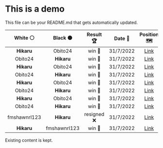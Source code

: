 # This is a demo

This file can be your README.md that gets automatically updated.

<!--START_SECTION:chessStats-->
<!-- Automatically generated with https://github.com/Balastrong/chess-stats-action -->

| White ⚪ | Black ⚫ | Result 🏆 | Date 📅 | Position 🗺️ |
|:---:|:---:|:---:|:---:|:---:|
| **Hikaru** | Obito24 | win 🥇 | 31/7/2022 | <a href="http://www.ee.unb.ca/cgi-bin/tervo/fen.pl?select=2b3k1/4q1p1/4P2p/1p3Q1P/1p1p1NK1/1P1P4/8/8 b - -">Link</a> |
| Obito24 | **Hikaru** | win 🥇 | 31/7/2022 | <a href="http://www.ee.unb.ca/cgi-bin/tervo/fen.pl?select=8/3R4/8/8/8/2p2p2/2kn1K2/8 w - -">Link</a> |
| **Hikaru** | Obito24 | win 🥇 | 31/7/2022 | <a href="http://www.ee.unb.ca/cgi-bin/tervo/fen.pl?select=6r1/p1bq1k2/2p2p1B/2p2P1Q/2Pp3P/1P1K4/P7/6R1 b - -">Link</a> |
| Obito24 | **Hikaru** | win 🥇 | 31/7/2022 | <a href="http://www.ee.unb.ca/cgi-bin/tervo/fen.pl?select=8/8/8/6R1/P2k2p1/1r2p3/6KP/8 w - -">Link</a> |
| **Hikaru** | Obito24 | win 🥇 | 31/7/2022 | <a href="http://www.ee.unb.ca/cgi-bin/tervo/fen.pl?select=r3kb1r/pp1b1ppq/3pR3/1B6/5PQp/2B5/PPP3PP/2KR4 b kq -">Link</a> |
| Obito24 | **Hikaru** | win 🥇 | 31/7/2022 | <a href="http://www.ee.unb.ca/cgi-bin/tervo/fen.pl?select=8/R4pk1/6p1/3KP1Pp/5P2/3p2P1/p3r3/8 w - -">Link</a> |
| **Hikaru** | Obito24 | win 🥇 | 31/7/2022 | <a href="http://www.ee.unb.ca/cgi-bin/tervo/fen.pl?select=3r4/3P2kp/1n1R2p1/p3N3/Pp6/1P4P1/7P/6K1 b - -">Link</a> |
| Obito24 | **Hikaru** | win 🥇 | 31/7/2022 | <a href="http://www.ee.unb.ca/cgi-bin/tervo/fen.pl?select=2r2bk1/1q3n1p/3p4/3bp1p1/pP2Pp2/B4P1P/PN2Q1P1/K1R5 w - -">Link</a> |
| fmshawnrl123 | **Hikaru** | resigned ❌ | 31/7/2022 | <a href="http://www.ee.unb.ca/cgi-bin/tervo/fen.pl?select=4rr1k/1Q2n1B1/1R6/P2R3q/4pP2/6Pp/5P1P/6K1 b - -">Link</a> |
| **Hikaru** | fmshawnrl123 | win 🥇 | 31/7/2022 | <a href="http://www.ee.unb.ca/cgi-bin/tervo/fen.pl?select=3r1k2/1p3p1p/p3pN2/1b6/8/1BP4P/PP4P1/4RK2 w - -">Link</a> |

<!--END_SECTION:chessStats-->

Existing content is kept.
